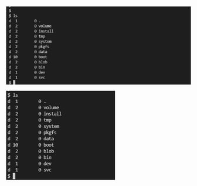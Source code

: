 ![image-20210816213357415](usercode.assets/image-20210816213357415.png)



![image-20210816213912851](usercode.assets/image-20210816213912851.png)